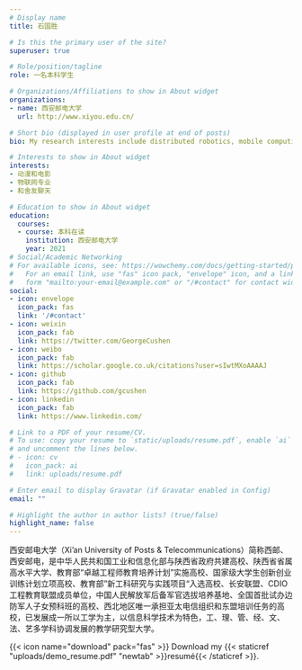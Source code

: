 ```yaml
---
# Display name
title: 石国胜

# Is this the primary user of the site?
superuser: true

# Role/position/tagline
role: 一名本科学生

# Organizations/Affiliations to show in About widget
organizations:
- name: 西安邮电大学
  url: http://www.xiyou.edu.cn/

# Short bio (displayed in user profile at end of posts)
bio: My research interests include distributed robotics, mobile computing and programmable matter.

# Interests to show in About widget
interests:
- 动漫和电影
- 物联网专业
- 和舍友聊天

# Education to show in About widget
education:
  courses:
  - course: 本科在读
    institution: 西安邮电大学
    year: 2021
# Social/Academic Networking
# For available icons, see: https://wowchemy.com/docs/getting-started/page-builder/#icons
#   For an email link, use "fas" icon pack, "envelope" icon, and a link in the
#   form "mailto:your-email@example.com" or "/#contact" for contact widget.
social:
- icon: envelope
  icon_pack: fas
  link: '/#contact'
- icon: weixin
  icon_pack: fab
  link: https://twitter.com/GeorgeCushen
- icon: weibo
  icon_pack: fab
  link: https://scholar.google.co.uk/citations?user=sIwtMXoAAAAJ
- icon: github
  icon_pack: fab
  link: https://github.com/gcushen
- icon: linkedin
  icon_pack: fab
  link: https://www.linkedin.com/

# Link to a PDF of your resume/CV.
# To use: copy your resume to `static/uploads/resume.pdf`, enable `ai` icons in `params.toml`, 
# and uncomment the lines below.
# - icon: cv
#   icon_pack: ai
#   link: uploads/resume.pdf

# Enter email to display Gravatar (if Gravatar enabled in Config)
email: ""

# Highlight the author in author lists? (true/false)
highlight_name: false
---
```


西安邮电大学（Xi’an University of Posts & Telecommunications）简称西邮、西安邮电，是中华人民共和国工业和信息化部与陕西省政府共建高校、陕西省省属高水平大学、教育部“卓越工程师教育培养计划”实施高校、国家级大学生创新创业训练计划立项高校、教育部”新工科研究与实践项目“入选高校、长安联盟、CDIO工程教育联盟成员单位，中国人民解放军后备军官选拔培养基地、全国首批试办边防军人子女预科班的高校、西北地区唯一承担亚太电信组织和东盟培训任务的高校，已发展成一所以工学为主，以信息科学技术为特色，工、理、管、经、文、法、艺多学科协调发展的教学研究型大学。

{{< icon name="download" pack="fas" >}} Download my {{< staticref "uploads/demo_resume.pdf" "newtab" >}}resumé{{< /staticref >}}.
